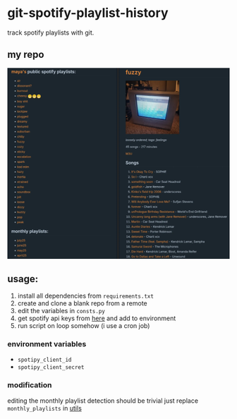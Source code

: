 # git-spotify-playlist-history
track spotify playlists with git.

## my repo
[![example screenshot](./_imgs/example.webp)](https://codeberg.org/maya-doshi/public-spotify-playlists)

## usage:
1. install all dependencies from `requirements.txt`
2. create and clone a blank repo from a remote
3. edit the variables in `consts.py`
4. get spotify api keys from [here](https://developer.spotify.com/dashboard) and add to environment
5. run script on loop somehow (i use a cron job)

### environment variables
- `spotipy_client_id`
- `spotipy_client_secret`

### modification
editing the monthly playlist detection should be trivial just replace
`monthly_playlists` in [utils](utils.py)
